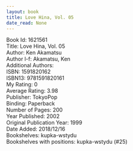 ```yaml
---
layout: book
title: Love Hina, Vol. 05
date_read: None
---
```


Book Id: 1621561<br />
Title: Love Hina, Vol. 05<br />
Author: Ken Akamatsu<br />
Author l-f: Akamatsu, Ken<br />
Additional Authors: <br />
ISBN: 1591820162<br />
ISBN13: 9781591820161<br />
My Rating: 0<br />
Average Rating: 3.98<br />
Publisher: TokyoPop<br />
Binding: Paperback<br />
Number of Pages: 200<br />
Year Published: 2002<br />
Original Publication Year: 1999<br />
Date Added: 2018/12/16<br />
Bookshelves: kupka-wstydu<br />
Bookshelves with positions: kupka-wstydu (#25)<br />


